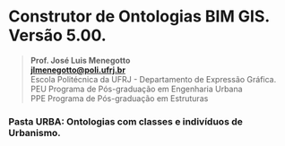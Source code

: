 # Construtor de Ontologias BIM GIS. Versão 5.00.
>**Prof. José Luis Menegotto**<br>
>**jlmenegotto@poli.ufrj.br**<br>
>Escola Politécnica da UFRJ - Departamento de Expressão Gráfica.<br>
>PEU Programa de Pós-graduação em Engenharia Urbana<br>
>PPE Programa de Pós-graduação em Estruturas<br>

### Pasta URBA: Ontologias com classes e indivíduos de Urbanismo.

